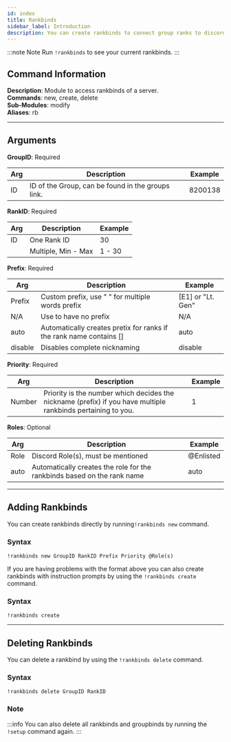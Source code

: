 ```yaml
---
id: index
title: Rankbinds
sidebar_label: Introduction
description: You can create rankbinds to connect group ranks to discord roles
---
```


:::note Note
Run `!rankbinds` to see your current rankbinds.
:::

## Command Information

**Description**: Module to access rankbinds of a server.  
**Commands**: new, create, delete  
**Sub-Modules**: modify  
**Aliases**: rb  
___

## Arguments

**GroupID**: Required

| Arg | Description | Example |
| --- |     ---     |  ---    |
| ID  | ID of the Group, can be found in the groups link. | 8200138 |

**RankID**: Required

| Arg | Description | Example |
| --- |     ---     |  ---    |
| ID  | One Rank ID | 30 |
|     | Multiple, Min - Max | 1 - 30

**Prefix**: Required

| Arg | Description | Example |
| --- |     ---     |   ---   |
| Prefix | Custom prefix, use " " for multiple words prefix | [E1] or "Lt. Gen" |
| N/A  | Use to have no prefix | N/A |
| auto  | Automatically creates pretix for ranks if the rank name contains [] | auto |
| disable | Disables complete nicknaming | disable |

**Priority**: Required

| Arg | Description | Example |
| --- |     ---     |   ---   |
| Number | Priority is the number which decides the nickname (prefix) if you have multiple rankbinds pertaining to you. | 1 |

**Roles**: Optional

| Arg | Description | Example |
| --- |     ---     |  ---    |
| Role | Discord Role(s), must be mentioned | @Enlisted |
| auto | Automatically creates the role for the rankbinds based on the rank name | auto |
___

## Adding Rankbinds

You can create rankbinds directly by running`!rankbinds new` command.

### Syntax

```text
!rankbinds new GroupID RankID Prefix Priority @Role(s)
```

If you are having problems with the format above you can also create rankbinds with instruction prompts by using the `!rankbinds create` command.

### Syntax

```text
!rankbinds create
```
___

## Deleting Rankbinds

You can delete a rankbind by using the `!rankbinds delete` command.

### Syntax

```text
!rankbinds delete GroupID RankID
```

### Note

:::info
 You can also delete all rankbinds and groupbinds by running the `!setup` command again.
:::
